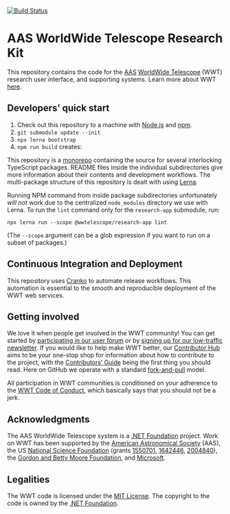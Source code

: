 [![Build Status](https://dev.azure.com/aasworldwidetelescope/WWT/_apis/build/status/WorldWideTelescope.wwt-research-kit?branchName=master)](https://dev.azure.com/aasworldwidetelescope/WWT/_build/latest?definitionId=24&branchName=master)

# AAS WorldWide Telescope Research Kit

This repository contains the code for the [AAS] [WorldWide Telescope][wwt-home]
(WWT) research user interface, and supporting systems. Learn more about WWT
[here][wwt-home].

[AAS]: https://aas.org/
[wwt-home]: https://worldwidetelescope.org/home/


## Developers’ quick start

1. Check out this repository to a machine with [Node.js] and [npm].
1. `git submodule update --init`
1. `npx lerna bootstrap`
1. `npm run build` creates:

[Node.js]: https://nodejs.org/en/
[npm]: https://www.npmjs.com/get-npm

This repository is a [monorepo] containing the source for several interlocking
TypeScript packages. README files inside the individual subdirectories give more
information about their contents and development workflows. The multi-package
structure of this repository is dealt with using [Lerna].

[monorepo]: https://en.wikipedia.org/wiki/Monorepo
[Lerna]: https://lerna.js.org/

Running NPM command from inside package subdirectories unfortunately *will not*
work due to the centralized `node_modules` directory we use with Lerna. To run
the `lint` command only for the `research-app` submodule, run:

```
npx lerna run --scope @wwtelescope/research-app lint
```

(The `--scope` argument can be a glob expression if you want to run on a subset
of packages.)


## Continuous Integration and Deployment

This repository uses [Cranko] to automate release workflows. This automation is
essential to the smooth and reproducible deployment of the WWT web services.

[Cranko]: https://pkgw.github.io/cranko/


## Getting involved

We love it when people get involved in the WWT community! You can get started
by [participating in our user forum] or by
[signing up for our low-traffic newsletter]. If you would like to help make
WWT better, our [Contributor Hub] aims to be your one-stop shop for
information about how to contribute to the project, with the
[Contributors’ Guide] being the first thing you should read. Here on GitHub we
operate with a standard [fork-and-pull] model.

[participating in our user forum]: https://wwt-forum.org/
[signing up for our low-traffic newsletter]: https://bit.ly/wwt-signup
[Contributor Hub]: https://worldwidetelescope.github.io/
[Contributors’ Guide]: https://worldwidetelescope.github.io/contributing/
[fork-and-pull]: https://help.github.com/en/articles/about-collaborative-development-models

All participation in WWT communities is conditioned on your adherence to the
[WWT Code of Conduct], which basically says that you should not be a jerk.

[WWT Code of Conduct]: https://worldwidetelescope.github.io/code-of-conduct/


## Acknowledgments

The AAS WorldWide Telescope system is a [.NET Foundation] project. Work on WWT
has been supported by the [American Astronomical Society] (AAS), the US
[National Science Foundation] (grants [1550701], [1642446], [2004840]), the [Gordon
and Betty Moore Foundation], and [Microsoft].

[American Astronomical Society]: https://aas.org/
[.NET Foundation]: https://dotnetfoundation.org/
[National Science Foundation]: https://www.nsf.gov/
[1550701]: https://www.nsf.gov/awardsearch/showAward?AWD_ID=1550701
[1642446]: https://www.nsf.gov/awardsearch/showAward?AWD_ID=1642446
[2004840]: https://www.nsf.gov/awardsearch/showAward?AWD_ID=2004840
[Gordon and Betty Moore Foundation]: https://www.moore.org/
[Microsoft]: https://www.microsoft.com/


## Legalities

The WWT code is licensed under the [MIT License]. The copyright to the code is
owned by the [.NET Foundation].

[MIT License]: https://opensource.org/licenses/MIT
